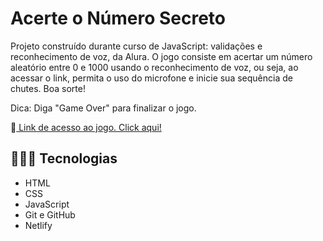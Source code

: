 # Acerte o Número Secreto
 Projeto construído durante curso de JavaScript: validações e reconhecimento de voz, da Alura.
 O jogo consiste em acertar um número aleatório entre 0 e 1000 usando o reconhecimento de voz, ou seja, ao acessar o link, permita o uso do microfone e inicie sua sequência de chutes. Boa sorte!

 Dica: Diga "Game Over" para finalizar o jogo.

🔗<a href="https://numero-secreto-jr.netlify.app/"> Link de acesso ao jogo. Click aqui!</a>

## 👩🏾‍💻 Tecnologias
- HTML
- CSS
- JavaScript
- Git e GitHub
- Netlify